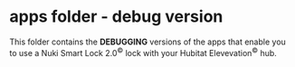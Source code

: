 # apps folder - debug version

This folder contains the **DEBUGGING** versions of the apps that enable you to use a Nuki Smart Lock 2.0<sup>&copy;</sup> lock with your Hubitat Elevevation<sup>&copy;</sup> hub.
